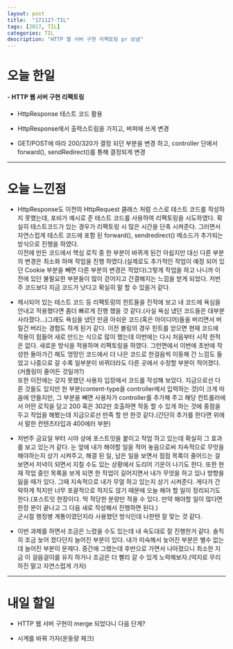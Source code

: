 ```yaml
---
layout: post
title:  "171127-TIL"
tags: [2017, TIL]
categories: TIL
description: "HTTP 웹 서버 구현 리팩토링 pr 보냄"
---
```


오늘 한일
========

#### - HTTP 웹 서버 구현 리팩토링  

  - HttpResponse 테스트 코드 활용

  - HttpResponse에서 출력스트림을 가지고, 버퍼에 쓰게 변경  

  - GET/POST에 따라 200/320가 결정 되던 부분을 변경 하고, controller 단에서 forward(), sendRedirect()를 통해 결정되게 변경

---

오늘 느낀점
==========

- HttpResponse도 이전의 HttpRequest 클래스 처럼 스스로 테스트 코드를 작성하지 못했는데, 포비가 예시로 준 테스트 코드를 사용하여 리팩토링을 시도하였다. 확실히 테스트코드가 있는 경우가 리팩토링 시 많은 시간을 단축 시켜준다. 그러면서 자연스럽게 테스트 코드에 포함 된 forward(), sendredirect() 메소드가 추가되는 방식으로 진행을 하였다.  
이전에 만든 코드에서 핵심 로직 중 한 부분이 바뀌게 된건 아쉽지만 대신 다른 부분의 변경은 최소화 하며 작업을 진행 하였다.(실제로도 추가적인 작업이 예정 되어 있던 Cookie 부분을 빼면 다른 부분의 변경은 적었다)그렇게 작업을 하고 나니까 이전에 있던 불필요한 부분들이 많이 걷어지고 간결해지는 느낌을 받게 되었다. 저번주 코드보다 지금 코드가 낫다고 확실히 말 할 수 있을거 같다.  

- 제시되어 있는 테스트 코드 등 리팩토링의 힌트들을 진작에 보고 내 코드에 욕심을 안내고 적용했다면 좀더 빠르게 진행 했을 것 같다.(사실 욕심 냈던 코드들은 대부분 사라졌다...)그래도 욕심을 냈던 만큼 아쉬운 코드(혹은 아이디어)들을 버리면서 버릴건 버리는 경험도 하게 된거 같다. 이전 볼링의 경우 힌트를 얻으면 현재 코드에 적용이 힘들어 새로 만드는 식으로 많이 했는데 이번에는 다시 처음부터 시작 한적은 없다. 새로운 방식을 적용하며 리팩토링을 하였다. 그런면에서 이번에 초반에 작성한 돌아가긴 해도 엉망인 코드에서 더 나은 코드로 한걸음씩 이동해 간 느낌도 들었고 나중으로 갈 수록 일부분이 바뀌더라도 다른 곳에서 수정할 부분이 적어졌다.(커플링이 줄어든 것일까?)  
또한 이전에는 갖지 못했던 사용자 입장에서 코드를 작성해 보았다. 지금으로선 다른 것들도 있지만 한 부분(content-type을 controller에서 입력하는 것)이 크게 마음에 안들지만, 그 부분을 빼면 사용자가 controller를 추가해 주고 해당 컨트롤러에서 어떤 로직을 담고 200 혹은 302만 호출하면 작동 할 수 있게 하는 것에 중점을 두고 작업을 해봤는데 지금으로선 만족 할 만 한것 같다.(간단히 추가를 한다면 위에서 말한 컨텐츠타입과 400에러 부분)  

- 저번주 금요일 부터 시야 상에 포스트잇을 붙이고 작업 하고 있는데 확실히 그 효과를 보고 있는거 같다. 눈 앞에 내가 해야할 일을 적어 놓음으로써 지속적으로 무엇을 해야하는지 상기 시켜주고, 해결 된 일, 남은 일을 보면서 점점 목록이 줄어드는 걸 보면서 저녁이 되면서 지칠 수도 있는 상황에서 도리어 기운이 나기도 한다. 또한 현재 작업 중인 목록을 보게 되면 한 작업이 길어지면서 내가 무엇을 하고 있나 방향을 잃을 때가 있다. 그때 지속적으로 내가 무얼 하고 있는지 상기 시켜준다. 게다가 간략하게 적지만 너무 포괄적으로 적지도 않기 때문에 오늘 해야 할 일이 정리되기도 한다.(포스트잇 한장이다. 딱 적당한 분량만 적을 수 있다. 만약 해야할 일이 많다면 한장 분이 끝나고 그 다음 새로 작성해서 진행하면 된다.)  
군시절 행정병 계통이였던지라 사용했던 방식인데 나한텐 잘 맞는 것 같다.  

- 이번 과제를 하면서 조금은 느렸을 수도 있는데 내 속도대로 잘 진행한거 같다. 솔직히 조금 늦어 졌다던지 늘어진 부분이 있다. 내가 미숙해서 늦어진 부분은 별수 없는데 늘어진 부분이 문제다. 중간에 그랬는데 후반으로 가면서 나아졌으니 최소한 지금 이 걸음걸이를 유지 하거나 조금은 더 빨리 갈 수 있게 노력해보자.(억지로 무리하진 말고 자연스럽게 가자)

---

내일 할일
=========

- HTTP 웹 서버 구현이 merge 되었다니 다음 단계?

- 시계를 바꿔 가자(운동량 체크)
